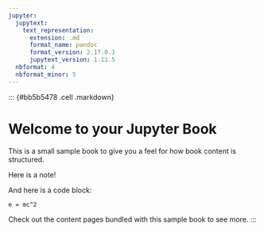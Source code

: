 ```yaml
---
jupyter:
  jupytext:
    text_representation:
      extension: .md
      format_name: pandoc
      format_version: 2.17.0.1
      jupytext_version: 1.11.5
  nbformat: 4
  nbformat_minor: 5
---
```


::: {#bb5b5478 .cell .markdown}
# Welcome to your Jupyter Book

This is a small sample book to give you a feel for how book content is
structured.

Here is a note!

And here is a code block:

    e = mc^2

Check out the content pages bundled with this sample book to see more.
:::
